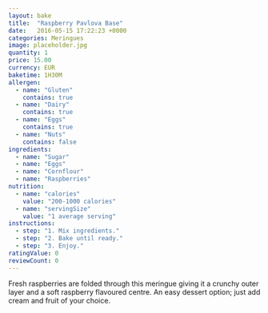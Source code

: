 ```yaml
---
layout: bake
title:  "Raspberry Pavlova Base"
date:   2016-05-15 17:22:23 +0000
categories: Meringues
image: placeholder.jpg
quantity: 1
price: 15.00
currency: EUR
baketime: 1H30M
allergen:
  - name: "Gluten"
    contains: true
  - name: "Dairy"
    contains: true
  - name: "Eggs"
    contains: true
  - name: "Nuts"
    contains: false
ingredients:
  - name: "Sugar"
  - name: "Eggs"
  - name: "Cornflour"
  - name: "Raspberries"
nutrition:
  - name: "calories"
    value: "200-1000 calories"
  - name: "servingSize"
    value: "1 average serving"
instructions:
  - step: "1. Mix ingredients."
  - step: "2. Bake until ready."
  - step: "3. Enjoy."
ratingValue: 0
reviewCount: 0
---
```

Fresh raspberries are folded through this meringue giving it a crunchy outer layer and a soft raspberry flavoured centre. An easy dessert option; just add cream and fruit of your choice.
